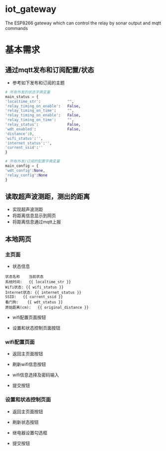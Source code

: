 # iot_gateway
The ESP8266 gateway which can control the relay by sonar output and mqtt commands

# 基本需求

## 通过mqtt发布和订阅配置/状态

* 参考如下发布和订阅的主题

```python
# 所有外发的状态字典变量
main_status = {
'localtime_str':            "",
'relay_timing_on_enable':   False,
'relay_timing_on_time':     "",
'relay_timing_on_enable':   False,
'relay_timing_on_time':     "",
'relay_status':             False,
'wdt_enabled':              False,
'distance':0,
'wifi_status':'',
'internet_status':'',
'current_ssid':''
}

# 所有外发/订阅的配置字典变量
main_config = {
'wdt_config':None,
'relay_config':None
}
```

## 读取超声波测距，测出的距离

* 实现超声波测距
* 将距离信息显示到网页
* 将距离信息通过mqtt上报

## 本地网页

### 主页面

* 状态信息

```
状态名称	当前状态
系统时间:	{{ localtime_str }}
Wifi状态:	{{ wifi_status }}
Internet状态:	{{ internet_status }}
SSID:	{{ current_ssid }}
看门狗:	{{ wdt_status }}
原始距离(cm):	{{ original_distance }}
```

* wifi配置页面按钮

* 设置和状态控制页面按钮

### wifi配置页面

* 返回主页面按钮

* 刷新wifi信息按钮

* wifi信息选择及密码输入

* 提交按钮

### 设置和状态控制页面

* 返回主页面按钮

* 刷新状态按钮

* 继电器设置勾选框

* 提交按钮

